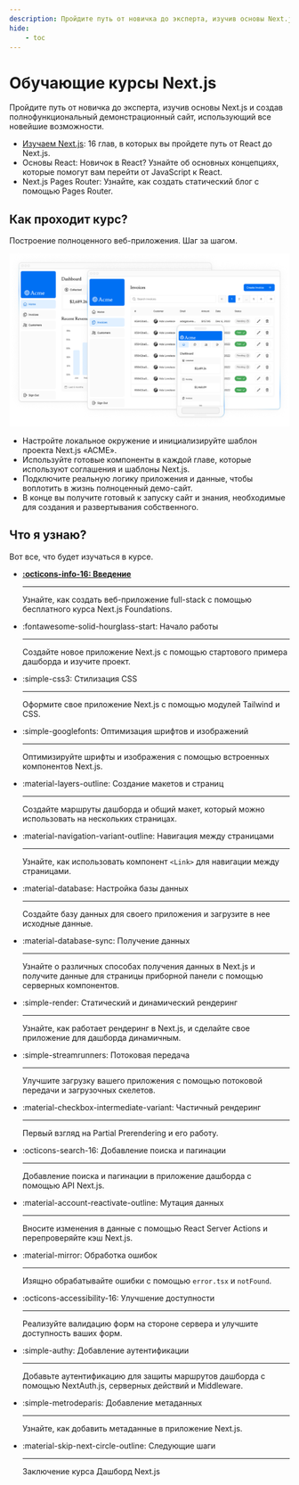 ```yaml
---
description: Пройдите путь от новичка до эксперта, изучив основы Next.js и создав полнофункциональный демонстрационный сайт, использующий все новейшие возможности
hide:
    - toc
---
```


# Обучающие курсы Next.js

Пройдите путь от новичка до эксперта, изучив основы Next.js и создав полнофункциональный демонстрационный сайт, использующий все новейшие возможности.

-   [Изучаем Next.js](./learn-nextjs.15/index.md): 16 глав, в которых вы пройдете путь от React до Next.js.
-   Основы React: Новичок в React? Узнайте об основных концепциях, которые помогут вам перейти от JavaScript к React.
-   Next.js Pages Router: Узнайте, как создать статический блог с помощью Pages Router.

## Как проходит курс?

Построение полноценного веб-приложения. Шаг за шагом.

![Объяснительная по курсу](./course-explainer.png)

-   Настройте локальное окружение и инициализируйте шаблон проекта Next.js «ACME».
-   Используйте готовые компоненты в каждой главе, которые используют соглашения и шаблоны Next.js.
-   Подключите реальную логику приложения и данные, чтобы воплотить в жизнь полноценный демо-сайт.
-   В конце вы получите готовый к запуску сайт и знания, необходимые для создания и развертывания собственного.

## Что я узнаю?

Вот все, что будет изучаться в курсе.

<div class="grid cards" markdown>

-   **[:octicons-info-16: Введение](./learn-nextjs.15/index.md)**

    ***

    Узнайте, как создать веб-приложение full-stack с помощью бесплатного курса Next.js Foundations.

-   :fontawesome-solid-hourglass-start: Начало работы

    ***

    Создайте новое приложение Next.js с помощью стартового примера дашборда и изучите проект.

-   :simple-css3: Стилизация CSS

    ***

    Оформите свое приложение Next.js с помощью модулей Tailwind и CSS.

-   :simple-googlefonts: Оптимизация шрифтов и изображений

    ***

    Оптимизируйте шрифты и изображения с помощью встроенных компонентов Next.js.

-   :material-layers-outline: Создание макетов и страниц

    ***

    Создайте маршруты дашборда и общий макет, который можно использовать на нескольких страницах.

-   :material-navigation-variant-outline: Навигация между страницами

    ***

    Узнайте, как использовать компонент `<Link>` для навигации между страницами.

-   :material-database: Настройка базы данных

    ***

    Создайте базу данных для своего приложения и загрузите в нее исходные данные.

-   :material-database-sync: Получение данных

    ***

    Узнайте о различных способах получения данных в Next.js и получите данные для страницы приборной панели с помощью серверных компонентов.

-   :simple-render: Статический и динамический рендеринг

    ***

    Узнайте, как работает рендеринг в Next.js, и сделайте свое приложение для дашборда динамичным.

-   :simple-streamrunners: Потоковая передача

    ***

    Улучшите загрузку вашего приложения с помощью потоковой передачи и загрузочных скелетов.

-   :material-checkbox-intermediate-variant: Частичный рендеринг

    ***

    Первый взгляд на Partial Prerendering и его работу.

-   :octicons-search-16: Добавление поиска и пагинации

    ***

    Добавление поиска и пагинации в приложение дашборда с помощью API Next.js.

-   :material-account-reactivate-outline: Мутация данных

    ***

    Вносите изменения в данные с помощью React Server Actions и перепроверяйте кэш Next.js.

-   :material-mirror: Обработка ошибок

    ***

    Изящно обрабатывайте ошибки с помощью `error.tsx` и `notFound`.

-   :octicons-accessibility-16: Улучшение доступности

    ***

    Реализуйте валидацию форм на стороне сервера и улучшите доступность ваших форм.

-   :simple-authy: Добавление аутентификации

    ***

    Добавьте аутентификацию для защиты маршрутов дашборда с помощью NextAuth.js, серверных действий и Middleware.

-   :simple-metrodeparis: Добавление метаданных

    ***

    Узнайте, как добавить метаданные в приложение Next.js.

-   :material-skip-next-circle-outline: Следующие шаги

    ***

    Заключение курса Дашборд Next.js

</div>
